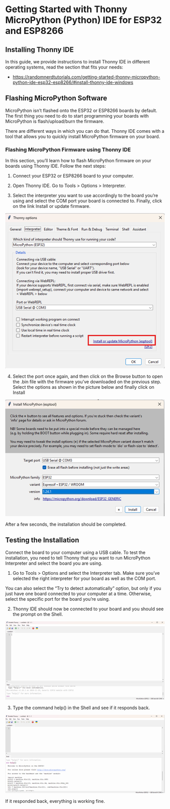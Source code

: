 # Getting Started with Thonny MicroPython (Python) IDE for ESP32 and ESP8266


## Installing Thonny IDE
In this guide, we provide instructions to install Thonny IDE in different operating systems, read the section that fits your needs:
- https://randomnerdtutorials.com/getting-started-thonny-micropython-python-ide-esp32-esp8266/#install-thonny-ide-windows

## Flashing MicroPython Software
MicroPython isn’t flashed onto the ESP32 or ESP8266 boards by default. The first thing you need to do to start programming your boards with MicroPython is flash/upload/burn the firmware.

There are different ways in which you can do that. Thonny IDE comes with a tool that allows you to quickly install MicroPython firmware on your board. 

### Flashing MicroPython Firmware using Thonny IDE
In this section, you’ll learn how to flash MicroPython firmware on your boards using Thonny IDE. Follow the next steps:

1) Connect your ESP32 or ESP8266 board to your computer.

2) Open Thonny IDE. Go to Tools > Options > Interpreter.

3) Select the interpreter you want to use accordingly to the board you’re using and select the COM port your board is connected to. Finally, click on the link Install or update firmware.

![screenshot](images/thonny_interpreter.png)

4) Select the port once again, and then click on the Browse button to open the .bin file with the firmware you’ve downloaded on the previous step. Select the options as shown in the picture below and finally click on Install

![screenshot](images/thonny_flash.png)

After a few seconds, the installation should be completed.

## Testing the Installation
Connect the board to your computer using a USB cable. To test the installation, you need to tell Thonny that you want to run MicroPython Interpreter and select the board you are using.

1. Go to Tools > Options and select the Interpreter tab. Make sure you’ve selected the right interpreter for your board as well as the COM port.

You can also select the “Try to detect automatically” option, but only if you just have one board connected to your computer at a time. Otherwise, select the specific port for the board you’re using.

2. Thonny IDE should now be connected to your board and you should see the prompt on the Shell.

![screenshot](images/thonny_test.png)

3. Type the command help() in the Shell and see if it responds back.

![screenshot](images/thonny_help.png)

If it responded back, everything is working fine.